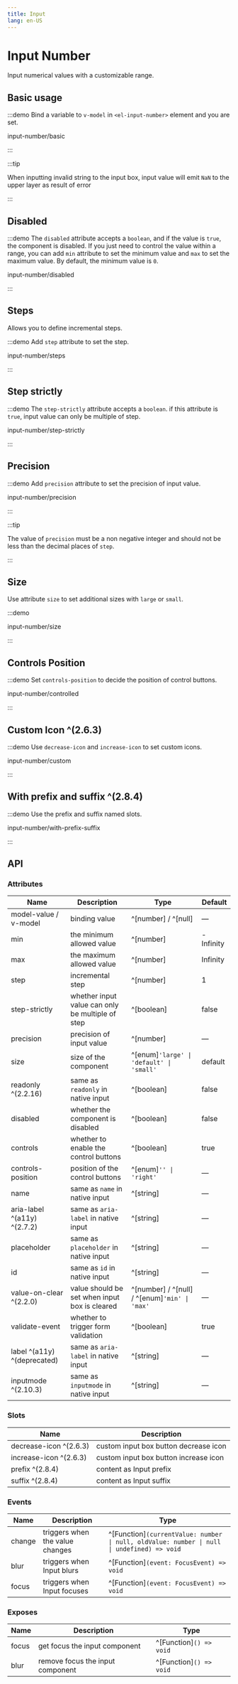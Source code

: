 ```yaml
---
title: Input
lang: en-US
---
```


# Input Number

Input numerical values with a customizable range.

## Basic usage

:::demo Bind a variable to `v-model` in `<el-input-number>` element and you are set.

input-number/basic

:::

:::tip

When inputting invalid string to the input box, input value will emit `NaN` to the upper layer as result of error

:::

## Disabled

:::demo The `disabled` attribute accepts a `boolean`, and if the value is `true`, the component is disabled. If you just need to control the value within a range, you can add `min` attribute to set the minimum value and `max` to set the maximum value. By default, the minimum value is `0`.

input-number/disabled

:::

## Steps

Allows you to define incremental steps.

:::demo Add `step` attribute to set the step.

input-number/steps

:::

## Step strictly

:::demo The `step-strictly` attribute accepts a `boolean`. if this attribute is `true`, input value can only be multiple of step.

input-number/step-strictly

:::

## Precision

:::demo Add `precision` attribute to set the precision of input value.

input-number/precision

:::

:::tip

The value of `precision` must be a non negative integer and should not be less than the decimal places of `step`.

:::

## Size

Use attribute `size` to set additional sizes with `large` or `small`.

:::demo

input-number/size

:::

## Controls Position

:::demo Set `controls-position` to decide the position of control buttons.

input-number/controlled

:::

## Custom Icon ^(2.6.3)

:::demo Use `decrease-icon` and `increase-icon` to set custom icons.

input-number/custom

:::

## With prefix and suffix ^(2.8.4)

:::demo Use the prefix and suffix named slots.

input-number/with-prefix-suffix

:::

## API

### Attributes

| Name                        | Description                                      | Type                                          | Default   |
| --------------------------- | ------------------------------------------------ | --------------------------------------------- | --------- |
| model-value / v-model       | binding value                                    | ^[number] / ^[null]                           | —         |
| min                         | the minimum allowed value                        | ^[number]                                     | -Infinity |
| max                         | the maximum allowed value                        | ^[number]                                     | Infinity  |
| step                        | incremental step                                 | ^[number]                                     | 1         |
| step-strictly               | whether input value can only be multiple of step | ^[boolean]                                    | false     |
| precision                   | precision of input value                         | ^[number]                                     | —         |
| size                        | size of the component                            | ^[enum]`'large' \| 'default' \| 'small'`      | default   |
| readonly ^(2.2.16)          | same as `readonly` in native input               | ^[boolean]                                    | false     |
| disabled                    | whether the component is disabled                | ^[boolean]                                    | false     |
| controls                    | whether to enable the control buttons            | ^[boolean]                                    | true      |
| controls-position           | position of the control buttons                  | ^[enum]`'' \| 'right'`                        | —         |
| name                        | same as `name` in native input                   | ^[string]                                     | —         |
| aria-label ^(a11y) ^(2.7.2) | same as `aria-label` in native input             | ^[string]                                     | —         |
| placeholder                 | same as `placeholder` in native input            | ^[string]                                     | —         |
| id                          | same as `id` in native input                     | ^[string]                                     | —         |
| value-on-clear ^(2.2.0)     | value should be set when input box is cleared    | ^[number] / ^[null] / ^[enum]`'min' \| 'max'` | —         |
| validate-event              | whether to trigger form validation               | ^[boolean]                                    | true      |
| label ^(a11y) ^(deprecated) | same as `aria-label` in native input             | ^[string]                                     | —         |
| inputmode ^(2.10.3)         | same as `inputmode` in native input              | ^[string]                                     | —         |

### Slots

| Name                   | Description                           |
| ---------------------- | ------------------------------------- |
| decrease-icon ^(2.6.3) | custom input box button decrease icon |
| increase-icon ^(2.6.3) | custom input box button increase icon |
| prefix ^(2.8.4)        | content as Input prefix               |
| suffix ^(2.8.4)        | content as Input suffix               |

### Events

| Name   | Description                     | Type                                                                                       |
| ------ | ------------------------------- | ------------------------------------------------------------------------------------------ |
| change | triggers when the value changes | ^[Function]`(currentValue: number \| null, oldValue: number \| null \| undefined) => void` |
| blur   | triggers when Input blurs       | ^[Function]`(event: FocusEvent) => void`                                                   |
| focus  | triggers when Input focuses     | ^[Function]`(event: FocusEvent) => void`                                                   |

### Exposes

| Name  | Description                      | Type                    |
| ----- | -------------------------------- | ----------------------- |
| focus | get focus the input component    | ^[Function]`() => void` |
| blur  | remove focus the input component | ^[Function]`() => void` |
